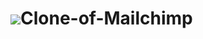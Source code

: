 #  <img src="https://mailchimp.com/release/plums/cxp/images/favicon.8969a0a6.ico"/>Clone-of-Mailchimp
